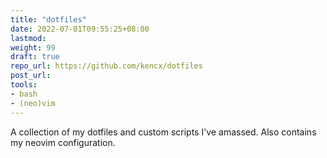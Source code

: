 ```yaml
---
title: "dotfiles"
date: 2022-07-01T09:55:25+08:00
lastmod:
weight: 99
draft: true
repo_url: https://github.com/kencx/dotfiles
post_url:
tools:
- bash
- (neo)vim
---
```


A collection of my dotfiles and custom scripts I've amassed. Also contains my neovim
configuration.
